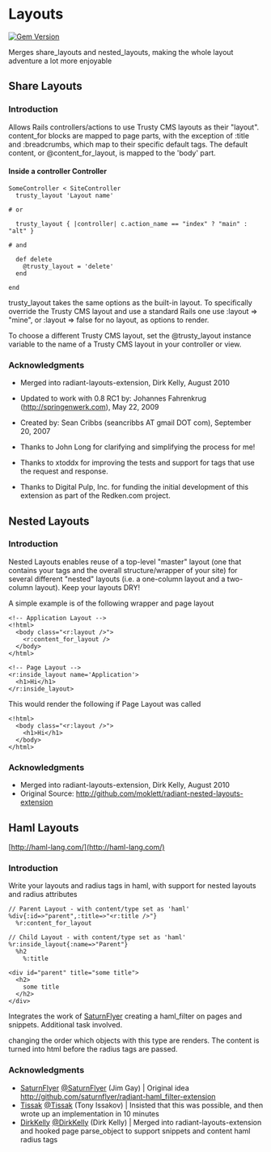 # Layouts

[![Gem Version](https://badge.fury.io/rb/trusty-layouts-extension.svg)](http://badge.fury.io/rb/trusty-layouts-extension)

Merges share_layouts and nested_layouts, making the whole layout adventure a lot more enjoyable

## Share Layouts

### Introduction

Allows Rails controllers/actions to use Trusty CMS layouts as their "layout".
content_for blocks are mapped to page parts, with the exception of :title and
:breadcrumbs, which map to their specific default tags. The default content, 
or @content_for_layout, is mapped to the 'body' part.

#### Inside a controller Controller

    SomeController < SiteController
      trusty_layout 'Layout name'

    # or

      trusty_layout { |controller| c.action_name == "index" ? "main" : "alt" }
    
    # and
    
      def delete
        @trusty_layout = 'delete'
      end
      
    end

trusty_layout takes the same options as the built-in layout.  To specifically
override the Trusty CMS layout and use a standard Rails one use 
:layout => "mine", or :layout => false for no layout, as options to render.

To choose a different Trusty CMS layout, set the @trusty_layout instance 
variable to the name of a Trusty CMS layout in your controller or view.

### Acknowledgments

* Merged into radiant-layouts-extension, Dirk Kelly, August 2010
* Updated to work with 0.8 RC1 by: Johannes Fahrenkrug (http://springenwerk.com), May 22, 2009
* Created by: Sean Cribbs (seancribbs AT gmail DOT com), September 20, 2007

* Thanks to John Long for clarifying and simplifying the process for me!
* Thanks to xtoddx for improving the tests and support for tags that use the  request and response.
* Thanks to Digital Pulp, Inc. for funding the initial development of this extension as part of the Redken.com project.

## Nested Layouts

### Introduction

Nested Layouts enables reuse of a top-level "master" layout (one that contains your <html> tags and the overall
structure/wrapper of your site) for several different "nested" layouts (i.e. a one-column layout and a
two-column layout).  Keep your layouts DRY!

A simple example is of the following wrapper and page layout

    <!-- Application Layout -->
    <!html>
      <body class="<r:layout />">
        <r:content_for_layout />
      </body>
    </html>
    
    <!-- Page Layout -->
    <r:inside_layout name='Application'>
      <h1>Hi</h1>
    </r:inside_layout>
    
This would render the following if Page Layout was called

    <!html>
      <body class="<r:layout />">
        <h1>Hi</h1>
      </body>
    </html>
    
### Acknowledgments

* Merged into radiant-layouts-extension, Dirk Kelly, August 2010
* Original Source: http://github.com/moklett/radiant-nested-layouts-extension

## Haml Layouts

[http://haml-lang.com/](http://haml-lang.com/)

### Introduction

Write your layouts and radius tags in haml, with support for nested layouts and radius attributes

    // Parent Layout - with content/type set as 'haml'
    %div{:id=>"parent",:title=>"<r:title />"}
      %r:content_for_layout
      
    // Child Layout - with content/type set as 'haml'
    %r:inside_layout{:name=>"Parent"}
      %h2
        %:title

    <div id="parent" title="some title">
      <h2>
        some title
      </h2>
    </div>
        
Integrates the work of [SaturnFlyer](http://github.com/saturnflyer) creating a haml_filter on pages and snippets. Additional task involved.

changing the order which objects with this type are renders. The content is turned into html before the 
radius tags are passed.

### Acknowledgments

* [SaturnFlyer](http://github.com/saturnflyer) [@SaturnFlyer](http://twitter.com/saturnflyer) (Jim Gay)  | Original idea http://github.com/saturnflyer/radiant-haml_filter-extension
* [Tissak](http://github.com/tissak) [@Tissak](http://twitter.com/tissak) (Tony Issakov)  | Insisted that this was possible, and then wrote up an implementation in 10 minutes
* [DirkKelly](http://github.com/dirkkelly) [@DirkKelly](http://twitter.com/dirkkelly) (Dirk Kelly) | Merged into radiant-layouts-extension and hooked page parse_object to support snippets and content haml radius tags
